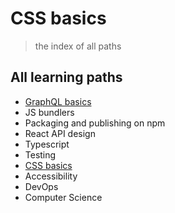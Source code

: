 # CSS basics

> the index of all paths

## All learning paths

- [GraphQL basics](https://github.com/Thinkmill-learning-paths/graphql-basics)
- JS bundlers
- Packaging and publishing on npm
- React API design
- Typescript
- Testing
- [CSS basics](https://github.com/Thinkmill-learning-paths/css-basics)
- Accessibility
- DevOps
- Computer Science
